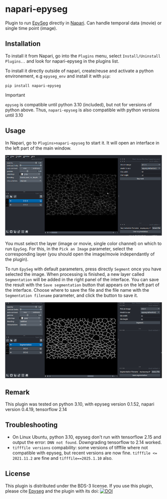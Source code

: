 
# napari-epyseg

Plugin to run [EpySeg](https://github.com/baigouy/EPySeg) directly in [Napari](https://napari.org/stable/).
Can handle temporal data (movie) or single time point (image).

## Installation

To install it from Napari, go into the `Plugins` menu, select `Install/Uninstall Plugins..` and look for napari-epyseg in the plugins list.

To install it directly outside of napari, create/reuse and activate a python environement, e.g `epyseg_env` and install it with `pip`:
```
pip install napari-epyseg
```

> [!IMPORTANT]
> `epyseg` is compatible until python 3.10 (included), but not for versions of python above. Thus, `napari-epyseg` is also compatible with python versions until 3.10

## Usage

In Napari, go to `Plugins>napari-epyseg` to start it.
It will open an interface in the left part of the main window.

![interface_image](./imgs/napepy-interface.png)

You must select the layer (image or movie, single color channel) on which to run `EpySeg`.
For this, in the `Pick an Image` parameter, select the corresponding layer (you should open the image/movie independantly of the plugin).

To run `EpySeg` with default parameters, press directly `Segment` once you have selected the image.
When processing is finished, a new layer called `Segmentation` will be added in the right panel of the interface.
You can save the result with the `Save segmentation` button that appears on the left part of the interface. 
Choose where to save the file and the file name with the `Segmentation filename` parameter, and click the button to save it.

![results_image](./imgs/result.png)

## Remark

This plugin was tested on python 3.10, with epyseg version 0.1.52, napari version 0.4.19, tensorflow 2.14

## Troubleshooting

* On Linux Ubuntu, python 3.10, epyseg don't run with tensorflow 2.15 and output the error: `DNN not found`. Downgrading tensorflow to 2.14 worked.
* `tifffile versions` compability: some versions of tifffile where not compatible with epyseg, but recent versions are now fine. `tifffile <= 2021.11.2` are fine and `tifffile==2025.1.10` also.

## License

This plugin is distributed under the BDS-3 license.
If you use this plugin, please cite [Epyseg](https://journals.biologists.com/dev/article/147/24/dev194589/226105/EPySeg-a-coding-free-solution-for-automated) and the plugin with its doi: [![DOI](https://zenodo.org/badge/931444556.svg)](https://doi.org/10.5281/zenodo.16910935)
